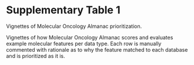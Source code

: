 # Supplementary Table 1
Vignettes of Molecular Oncology Almanac prioritization.

Vignettes of how Molecular Oncology Almanac scores and evaluates example molecular features per data type. Each row is manually commented with rationale as to why the feature matched to each database and is prioritized as it is.
